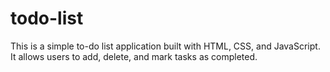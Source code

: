 # todo-list
This is a simple to-do list application built with HTML, CSS, and JavaScript. It allows users to add, delete, and mark tasks as completed.
